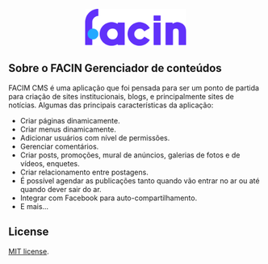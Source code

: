 <p align="center"><img src="https://raw.githubusercontent.com/Denisbeder/facin/main/resources/svg/logo.svg" width="200"></p>

## Sobre o FACIN Gerenciador de conteúdos

FACIM CMS é uma aplicação que foi pensada para ser um ponto de partida para criação de sites institucionais, blogs, e principalmente sites de notícias. Algumas das principais características da aplicação:

- Criar páginas dinamicamente.
- Criar menus dinamicamente.
- Adicionar usuários com nível de permissões.
- Gerenciar comentários.
- Criar posts, promoções, mural de anúncios, galerias de fotos e de vídeos, enquetes.
- Criar relacionamento entre postagens.
- É possível agendar as publicações tanto quando vão entrar no ar ou até quando dever sair do ar.
- Integrar com Facebook para auto-compartilhamento.
- E mais...

## License

[MIT license](https://opensource.org/licenses/MIT).
